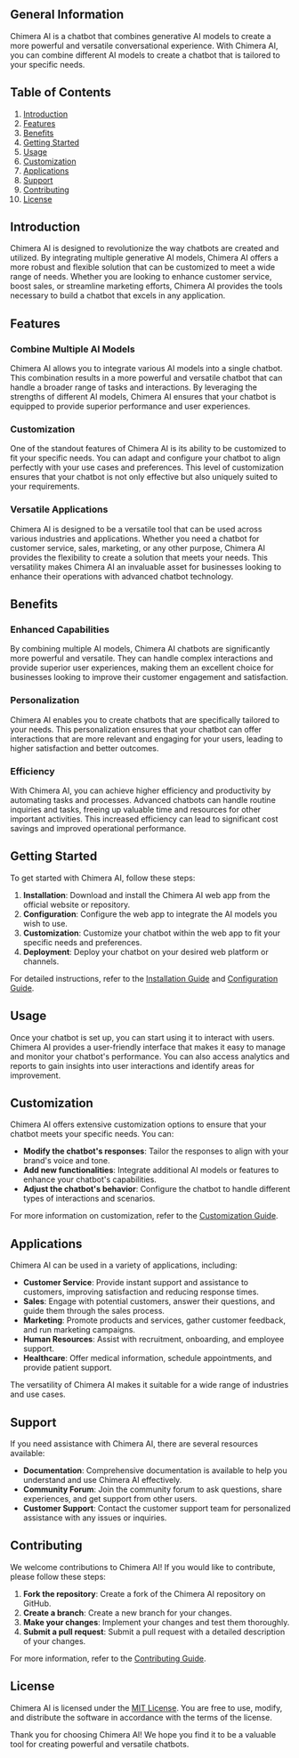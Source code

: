 ## General Information

Chimera AI is a chatbot that combines generative AI models to create a more powerful and versatile conversational experience. With Chimera AI, you can combine different AI models to create a chatbot that is tailored to your specific needs.

## Table of Contents

1. [Introduction](#introduction)
2. [Features](#features)
3. [Benefits](#benefits)
4. [Getting Started](#getting-started)
5. [Usage](#usage)
6. [Customization](#customization)
7. [Applications](#applications)
8. [Support](#support)
9. [Contributing](#contributing)
10. [License](#license)

## Introduction

Chimera AI is designed to revolutionize the way chatbots are created and utilized. By integrating multiple generative AI models, Chimera AI offers a more robust and flexible solution that can be customized to meet a wide range of needs. Whether you are looking to enhance customer service, boost sales, or streamline marketing efforts, Chimera AI provides the tools necessary to build a chatbot that excels in any application.

## Features

### Combine Multiple AI Models

Chimera AI allows you to integrate various AI models into a single chatbot. This combination results in a more powerful and versatile chatbot that can handle a broader range of tasks and interactions. By leveraging the strengths of different AI models, Chimera AI ensures that your chatbot is equipped to provide superior performance and user experiences.

### Customization

One of the standout features of Chimera AI is its ability to be customized to fit your specific needs. You can adapt and configure your chatbot to align perfectly with your use cases and preferences. This level of customization ensures that your chatbot is not only effective but also uniquely suited to your requirements.

### Versatile Applications

Chimera AI is designed to be a versatile tool that can be used across various industries and applications. Whether you need a chatbot for customer service, sales, marketing, or any other purpose, Chimera AI provides the flexibility to create a solution that meets your needs. This versatility makes Chimera AI an invaluable asset for businesses looking to enhance their operations with advanced chatbot technology.

## Benefits

### Enhanced Capabilities

By combining multiple AI models, Chimera AI chatbots are significantly more powerful and versatile. They can handle complex interactions and provide superior user experiences, making them an excellent choice for businesses looking to improve their customer engagement and satisfaction.

### Personalization

Chimera AI enables you to create chatbots that are specifically tailored to your needs. This personalization ensures that your chatbot can offer interactions that are more relevant and engaging for your users, leading to higher satisfaction and better outcomes.

### Efficiency

With Chimera AI, you can achieve higher efficiency and productivity by automating tasks and processes. Advanced chatbots can handle routine inquiries and tasks, freeing up valuable time and resources for other important activities. This increased efficiency can lead to significant cost savings and improved operational performance.

## Getting Started

To get started with Chimera AI, follow these steps:

1. **Installation**: Download and install the Chimera AI web app from the official website or repository.
2. **Configuration**: Configure the web app to integrate the AI models you wish to use.
3. **Customization**: Customize your chatbot within the web app to fit your specific needs and preferences.
4. **Deployment**: Deploy your chatbot on your desired web platform or channels.

For detailed instructions, refer to the [Installation Guide](#installation-guide) and [Configuration Guide](#configuration-guide).

## Usage

Once your chatbot is set up, you can start using it to interact with users. Chimera AI provides a user-friendly interface that makes it easy to manage and monitor your chatbot's performance. You can also access analytics and reports to gain insights into user interactions and identify areas for improvement.

## Customization

Chimera AI offers extensive customization options to ensure that your chatbot meets your specific needs. You can:

- **Modify the chatbot's responses**: Tailor the responses to align with your brand's voice and tone.
- **Add new functionalities**: Integrate additional AI models or features to enhance your chatbot's capabilities.
- **Adjust the chatbot's behavior**: Configure the chatbot to handle different types of interactions and scenarios.

For more information on customization, refer to the [Customization Guide](#customization-guide).

## Applications

Chimera AI can be used in a variety of applications, including:

- **Customer Service**: Provide instant support and assistance to customers, improving satisfaction and reducing response times.
- **Sales**: Engage with potential customers, answer their questions, and guide them through the sales process.
- **Marketing**: Promote products and services, gather customer feedback, and run marketing campaigns.
- **Human Resources**: Assist with recruitment, onboarding, and employee support.
- **Healthcare**: Offer medical information, schedule appointments, and provide patient support.

The versatility of Chimera AI makes it suitable for a wide range of industries and use cases.

## Support

If you need assistance with Chimera AI, there are several resources available:

- **Documentation**: Comprehensive documentation is available to help you understand and use Chimera AI effectively.
- **Community Forum**: Join the community forum to ask questions, share experiences, and get support from other users.
- **Customer Support**: Contact the customer support team for personalized assistance with any issues or inquiries.

## Contributing

We welcome contributions to Chimera AI! If you would like to contribute, please follow these steps:

1. **Fork the repository**: Create a fork of the Chimera AI repository on GitHub.
2. **Create a branch**: Create a new branch for your changes.
3. **Make your changes**: Implement your changes and test them thoroughly.
4. **Submit a pull request**: Submit a pull request with a detailed description of your changes.

For more information, refer to the [Contributing Guide](#contributing-guide).

## License

Chimera AI is licensed under the [MIT License](LICENSE). You are free to use, modify, and distribute the software in accordance with the terms of the license.

Thank you for choosing Chimera AI! We hope you find it to be a valuable tool for creating powerful and versatile chatbots.